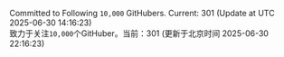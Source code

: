 Committed to Following `10,000` GitHubers. Current: <!-- FOLLOWING_COUNT -->301<!-- FOLLOWING_COUNT --> (Update at UTC <!-- LAST_UPDATED -->2025-06-30 14:16:23<!-- LAST_UPDATED -->)<br>
致力于关注`10,000`个GitHuber。当前：<!-- FOLLOWING_COUNT -->301<!-- FOLLOWING_COUNT --> (更新于北京时间 <!-- LAST_UPDATED_CST -->2025-06-30 22:16:23<!-- LAST_UPDATED_CST -->)
